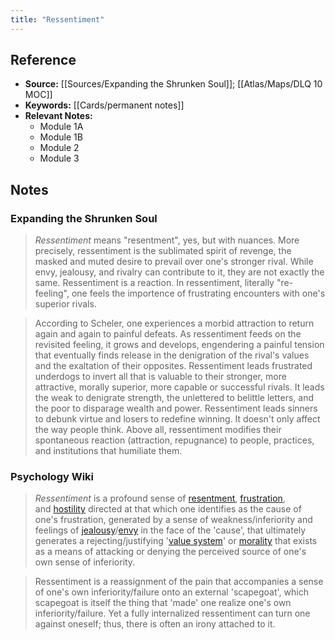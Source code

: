 ```yaml
---
title: "Ressentiment"
---
```

## Reference
- **Source:** [[Sources/Expanding the Shrunken Soul]]; [[Atlas/Maps/DLQ 10 MOC]]
- **Keywords:** [[Cards/permanent notes]]
- **Relevant Notes:**
	- Module 1A
	- Module 1B
	- Module 2
	- Module 3

## Notes
### Expanding the Shrunken Soul
> *Ressentiment* means "resentment", yes, but with nuances. More precisely, ressentiment is the sublimated spirit of revenge, the masked and muted desire to prevail over one's stronger rival. While envy, jealousy, and rivalry can contribute to it, they are not exactly the same. Ressentiment is a reaction. In ressentiment, literally "re-feeling", one feels the importence of frustrating encounters with one's superior rivals.

> According to Scheler, one experiences a morbid attraction to return again and again to painful defeats. As ressentiment feeds on the revisited feeling, it grows and develops, engendering a painful tension that eventually finds release in the denigration of the rival's values and the exaltation of their opposites. Ressentiment leads frustrated underdogs to invert all that is valuable to their stronger, more attractive, morally superior, more capable or successful rivals. It leads the weak to denigrate strength, the unlettered to belittle letters, and the poor to disparage wealth and power. Ressentiment leads sinners to debunk virtue and losers to redefine winning. It doesn't only affect the way people think. Above all, ressentiment modifies their spontaneous reaction (attraction, repugnance) to people, practices, and institutions that humiliate them.

### Psychology Wiki
> _Ressentiment_ is a profound sense of [resentment](https://psychology.fandom.com/wiki/Resentment "Resentment"), [frustration](https://psychology.fandom.com/wiki/Frustration "Frustration"), and [hostility](https://psychology.fandom.com/wiki/Hostility "Hostility") directed at that which one identifies as the cause of one's frustration, generated by a sense of weakness/inferiority and feelings of [jealousy](https://psychology.fandom.com/wiki/Jealousy "Jealousy")/[envy](https://psychology.fandom.com/wiki/Envy "Envy") in the face of the 'cause', that ultimately generates a rejecting/justifying '[value system](https://psychology.fandom.com/wiki/Value_system "Value system")' or [morality](https://psychology.fandom.com/wiki/Morality "Morality") that exists as a means of attacking or denying the perceived source of one's own sense of inferiority.

> Ressentiment is a reassignment of the pain that accompanies a sense of one's own inferiority/failure onto an external 'scapegoat', which scapegoat is itself the thing that 'made' one realize one's own inferiority/failure. Yet a fully internalized ressentiment can turn one against oneself; thus, there is often an irony attached to it.

